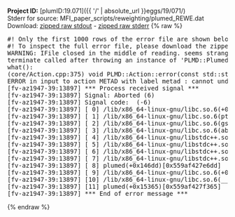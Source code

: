 **Project ID:** [plumID:19.071]({{ '/' | absolute_url }}eggs/19/071/)  
Stderr for source:  MFI_paper_scripts/reweighting/plumed_REWE.dat   
Download: [zipped raw stdout](plumed_REWE.dat.plumed.stdout.txt.zip) - [zipped raw stderr](plumed_REWE.dat.plumed.stderr.txt.zip) 
{% raw %}
<pre>
#! Only the first 1000 rows of the error file are shown below
#! To inspect the full error file, please download the zipped raw stderr file above
WARNING: IFile closed in the middle of reading. seems strange!
terminate called after throwing an instance of 'PLMD::Plumed::ExceptionError'
what():
(core/Action.cpp:375) void PLMD::Action::error(const std::string&) const
ERROR in input to action METAD with label metad : cannot understand the following words from the input line : REWEIGHTING_NGRID=200, REWEIGHTING_NHILLS=10
[fv-az1947-39:13897] *** Process received signal ***
[fv-az1947-39:13897] Signal: Aborted (6)
[fv-az1947-39:13897] Signal code:  (-6)
[fv-az1947-39:13897] [ 0] /lib/x86_64-linux-gnu/libc.so.6(+0x45330)[0x7f690e645330]
[fv-az1947-39:13897] [ 1] /lib/x86_64-linux-gnu/libc.so.6(pthread_kill+0x11c)[0x7f690e69eb2c]
[fv-az1947-39:13897] [ 2] /lib/x86_64-linux-gnu/libc.so.6(gsignal+0x1e)[0x7f690e64527e]
[fv-az1947-39:13897] [ 3] /lib/x86_64-linux-gnu/libc.so.6(abort+0xdf)[0x7f690e6288ff]
[fv-az1947-39:13897] [ 4] /lib/x86_64-linux-gnu/libstdc++.so.6(+0xa5ff5)[0x7f690eaa5ff5]
[fv-az1947-39:13897] [ 5] /lib/x86_64-linux-gnu/libstdc++.so.6(+0xbb0da)[0x7f690eabb0da]
[fv-az1947-39:13897] [ 6] /lib/x86_64-linux-gnu/libstdc++.so.6(_ZSt10unexpectedv+0x0)[0x7f690eaa5a55]
[fv-az1947-39:13897] [ 7] /lib/x86_64-linux-gnu/libstdc++.so.6(+0xa5a6f)[0x7f690eaa5a6f]
[fv-az1947-39:13897] [ 8] plumed(+0x146dd)[0x559af427e6dd]
[fv-az1947-39:13897] [ 9] /lib/x86_64-linux-gnu/libc.so.6(+0x2a1ca)[0x7f690e62a1ca]
[fv-az1947-39:13897] [10] /lib/x86_64-linux-gnu/libc.so.6(__libc_start_main+0x8b)[0x7f690e62a28b]
[fv-az1947-39:13897] [11] plumed(+0x15365)[0x559af427f365]
[fv-az1947-39:13897] *** End of error message ***
</pre>
{% endraw %}
